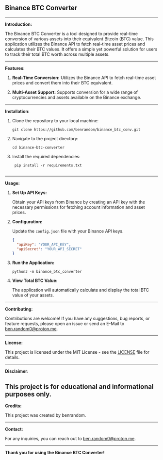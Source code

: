 ## Binance BTC Converter

---

**Introduction:**

The Binance BTC Converter is a tool designed to provide real-time conversion of various assets into their equivalent Bitcoin (BTC) value. This application utilizes the Binance API to fetch real-time asset prices and calculates their BTC values. It offers a simple yet powerful solution for users to track their total BTC worth across multiple assets.

---

**Features:**

1. **Real-Time Conversion:** Utilizes the Binance API to fetch real-time asset prices and convert them into their BTC equivalent.

2. **Multi-Asset Support:** Supports conversion for a wide range of cryptocurrencies and assets available on the Binance exchange.

---

**Installation:**

1. Clone the repository to your local machine:

   ```
   git clone https://github.com/benrandom/binance_btc_conv.git
   ```

2. Navigate to the project directory:

   ```
   cd binance-btc-converter
   ```

3. Install the required dependencies:

   ```
    pip install -r requirements.txt
    
    ```

---

**Usage:**

1. **Set Up API Keys:**

   Obtain your API keys from Binance by creating an API key with the necessary permissions for fetching account information and asset prices.

2. **Configuration:**

   Update the `config.json` file with your Binance API keys.

   ```json
   {
     "apiKey": "YOUR_API_KEY",
     "apiSecret": "YOUR_API_SECRET"
   }
   ```

3. **Run the Application:**

   ```
   python3 -m binance_btc_converter
   ```

4. **View Total BTC Value:**

   The application will automatically calculate and display the total BTC value of your assets.

---

**Contributing:**

Contributions are welcome! If you have any suggestions, bug reports, or feature requests, please open an issue or send an E-Mail to ben.random0@proton.me.

---

**License:**

This project is licensed under the MIT License - see the [LICENSE](LICENSE) file for details.

---

**Disclaimer:**

This project is for educational and informational purposes only.
---

**Credits:**

This project was created by benrandom.

---

**Contact:**

For any inquiries, you can reach out to ben.random0@proton.me.

---

**Thank you for using the Binance BTC Converter!**